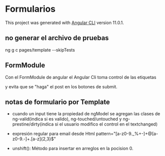 # Formularios

This project was generated with [Angular CLI](https://github.com/angular/angular-cli) version 11.0.1.

## no generar el archivo de pruebas

ng g c pages/template --skipTests

## FormModule

Con el FormModule de angular el Angular Cli toma control de las etiquetas <form> y evita que se "haga" el post en los
botones de submit.

## notas de formulario por Template

* cuando un input tiene la propiedad de ngModel se agregan las clases de ng-valid(indica si es valido), ng-touched/untouched  y ng-prestine/dirty(indica si el usuario modifico el control en el textchanged) 

* expresión regular para email desde Html pattern="[a-z0-9._%+-]+@[a-z0-9.-]+\.[a-z]{2,3}$"

*  unshift(): Método para insertar en arreglos en la pocision 0.